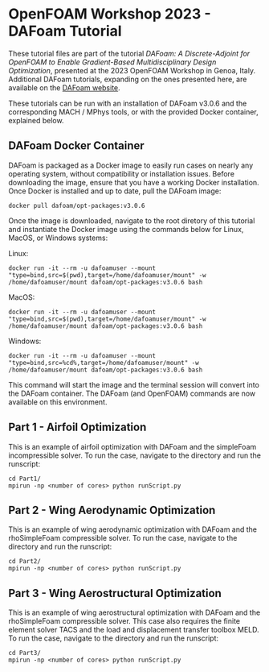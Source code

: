 OpenFOAM Workshop 2023 - DAFoam Tutorial
========================================

These tutorial files are part of the tutorial _DAFoam: A Discrete-Adjoint for OpenFOAM to Enable Gradient-Based Multidisciplinary Design Optimization_, presented at the 2023 OpenFOAM Workshop in Genoa, Italy. Additional DAFoam tutorials, expanding on the ones presented here, are available on the [DAFoam website](https://dafoam.github.io/index.html).

These tutorials can be run with an installation of DAFoam v3.0.6 and the corresponding MACH / MPhys tools, or with the provided Docker container, explained below.

DAFoam Docker Container
-----------------------

DAFoam is packaged as a Docker image to easily run cases on nearly any operating system, without compatibility or installation issues. Before downloading the image, ensure that you have a working Docker installation. Once Docker is installed and up to date, pull the DAFoam image:

```
docker pull dafoam/opt-packages:v3.0.6 
```

Once the image is downloaded, navigate to the root diretory of this tutorial and instantiate the Docker image using the commands below for Linux, MacOS, or Windows systems:

Linux:

```
docker run -it --rm -u dafoamuser --mount "type=bind,src=$(pwd),target=/home/dafoamuser/mount" -w /home/dafoamuser/mount dafoam/opt-packages:v3.0.6 bash
```

MacOS:

```
docker run -it --rm -u dafoamuser --mount "type=bind,src=$(pwd),target=/home/dafoamuser/mount" -w /home/dafoamuser/mount dafoam/opt-packages:v3.0.6 bash
```

Windows:

```
docker run -it --rm -u dafoamuser --mount "type=bind,src=%cd%,target=/home/dafoamuser/mount" -w /home/dafoamuser/mount dafoam/opt-packages:v3.0.6 bash
```

This command will start the image and the terminal session will convert into the DAFoam container. The DAFoam (and OpenFOAM) commands are now available on this environment.

Part 1 - Airfoil Optimization
-----------------------------

This is an example of airfoil optimization with DAFoam and the simpleFoam incompressible solver. To run the case, navigate to the directory and run the runscript:

```
cd Part1/
mpirun -np <number of cores> python runScript.py
```
Part 2 - Wing Aerodynamic Optimization
--------------------------------------

This is an example of wing aerodynamic optimization with DAFoam and the rhoSimpleFoam compressible solver. To run the case, navigate to the directory and run the runscript:

```
cd Part2/
mpirun -np <number of cores> python runScript.py
```

Part 3 - Wing Aerostructural Optimization
-----------------------------------------

This is an example of wing aerostructural optimization with DAFoam and the rhoSimpleFoam compressible solver. This case also requires the finite element solver TACS and the load and displacement transfer toolbox MELD. To run the case, navigate to the directory and run the runscript:

```
cd Part3/
mpirun -np <number of cores> python runScript.py
```
